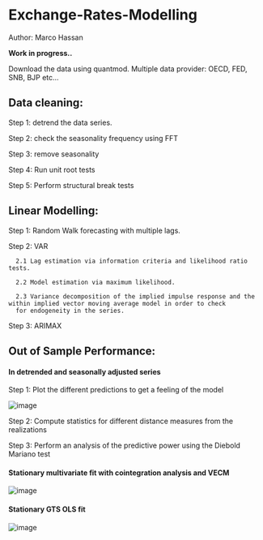 # Exchange-Rates-Modelling

Author: Marco Hassan

**Work in progress..**

Download the data using quantmod. Multiple data provider: OECD, FED, SNB, BJP etc...

## Data cleaning:

Step 1: detrend the data series.

Step 2: check the seasonality frequency using FFT

Step 3: remove seasonality

Step 4: Run unit root tests

Step 5: Perform structural break tests

## Linear Modelling:

Step 1: Random Walk forecasting with multiple lags.

Step 2: VAR 
    
      2.1 Lag estimation via information criteria and likelihood ratio tests.
      
      2.2 Model estimation via maximum likelihood. 
      
      2.3 Variance decomposition of the implied impulse response and the within implied vector moving average model in order to check
      for endogeneity in the series.

Step 3: ARIMAX

## Out of Sample Performance:

#### In detrended and seasonally adjusted series

Step 1: Plot the different predictions to get a feeling of the model

![image](https://user-images.githubusercontent.com/42472072/53882217-689fa400-401e-11e9-9ae9-d06cb6e15cd4.png)

Step 2: Compute statistics for different distance measures from the realizations

Step 3: Perform an analysis of the predictive power using the Diebold Mariano test


#### Stationary multivariate fit with cointegration analysis and VECM

![image](https://user-images.githubusercontent.com/42472072/56908020-c80db380-6aa5-11e9-8083-1ed3bb31e837.png)

#### Stationary GTS OLS fit

![image](https://user-images.githubusercontent.com/42472072/56908296-56823500-6aa6-11e9-8219-8cf5e531b0cb.png)


